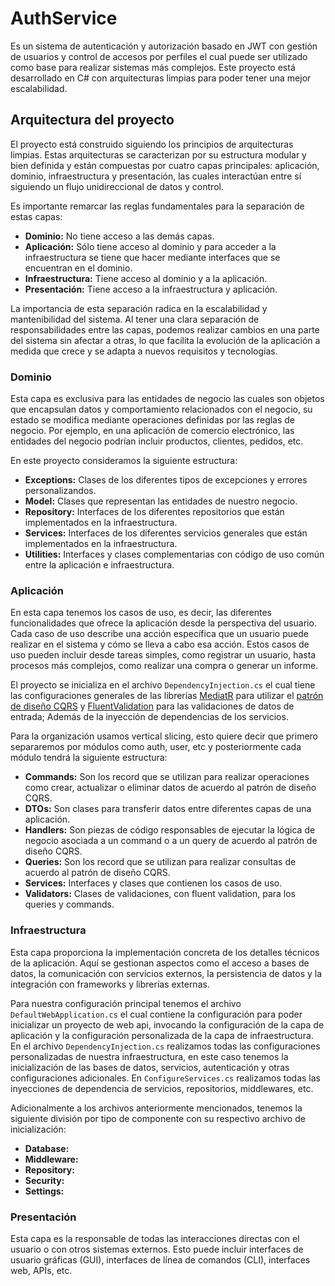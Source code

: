 # AuthService
Es un sistema de autenticación y autorización basado en JWT con gestión de usuarios y control de accesos por perfiles el cual puede ser utilizado como base para realizar sistemas más complejos. Este proyecto está desarrollado en C# con arquitecturas limpias para poder tener una mejor escalabilidad.

## Arquitectura del proyecto
El proyecto está construido siguiendo los principios de arquitecturas limpias. Estas arquitecturas se caracterizan por su estructura modular y bien definida y están compuestas por cuatro capas principales: aplicación, dominio, infraestructura y presentación, las cuales interactúan entre sí siguiendo un flujo unidireccional de datos y control.

Es importante remarcar las reglas fundamentales para la separación de estas capas:

- **Dominio:** No tiene acceso a las demás capas.
- **Aplicación:** Sólo tiene acceso al dominio y para acceder a la infraestructura se tiene que hacer mediante interfaces que se encuentran en el dominio.
- **Infraestructura:** Tiene acceso al dominio y a la aplicación.
- **Presentación:** Tiene acceso a la infraestructura y aplicación.

La importancia de esta separación radica en la escalabilidad y mantenibilidad del sistema. Al tener una clara separación de responsabilidades entre las capas, podemos realizar cambios en una parte del sistema sin afectar a otras, lo que facilita la evolución de la aplicación a medida que crece y se adapta a nuevos requisitos y tecnologías.

### Dominio
Esta capa es exclusiva para las entidades de negocio las cuales son objetos que encapsulan datos y comportamiento relacionados con el negocio, su estado se modifica mediante operaciones definidas por las reglas de negocio. Por ejemplo, en una aplicación de comercio electrónico, las entidades del negocio podrían incluir productos, clientes, pedidos, etc. 

En este proyecto consideramos la siguiente estructura:

- **Exceptions:** Clases de los diferentes tipos de excepciones y errores personalizandos.
- **Model:** Clases que representan las entidades de nuestro negocio.
- **Repository:** Interfaces de los diferentes repositorios que están implementados en la infraestructura.
- **Services:** Interfaces de los diferentes servicios generales que están implementados en la infraestructura.
- **Utilities:** Interfaces y clases complementarias con código de uso común entre la aplicación e infraestructura.

### Aplicación
En esta capa tenemos los casos de uso, es decir, las diferentes funcionalidades que ofrece la aplicación desde la perspectiva del usuario. Cada caso de uso describe una acción específica que un usuario puede realizar en el sistema y cómo se lleva a cabo esa acción. Estos casos de uso pueden incluir desde tareas simples, como registrar un usuario, hasta procesos más complejos, como realizar una compra o generar un informe.

El proyecto se inicializa en el archivo `DependencyInjection.cs` el cual tiene las configuraciones generales de las librerías [MediatR](https://github.com/jbogard/MediatR) para utilizar el [patrón de diseño CQRS](https://www.netmentor.es/entrada/patron-cqrs-explicado-10-minutos) y [FluentValidation](https://github.com/FluentValidation) para las validaciones de datos de entrada; Además de la inyección de dependencias de los servicios.

Para la organización usamos vertical slicing, esto quiere decir que primero separaremos por módulos como auth, user, etc y posteriormente cada módulo tendrá la siguiente estructura:

- **Commands:** Son los record que se utilizan para realizar operaciones como crear, actualizar o eliminar datos de acuerdo al patrón de diseño CQRS.
- **DTOs:** Son clases para transferir datos entre diferentes capas de una aplicación.
- **Handlers:** Son piezas de código responsables de ejecutar la lógica de negocio asociada a un command o a un query de acuerdo al patrón de diseño CQRS.
- **Queries:** Son los record que se utilizan para realizar consultas de acuerdo al patrón de diseño CQRS.
- **Services:** Interfaces y clases que contienen los casos de uso.
- **Validators:** Clases de validaciones, con fluent validation, para los queries y commands.

### Infraestructura
Esta capa proporciona la implementación concreta de los detalles técnicos de la aplicación. Aquí se gestionan aspectos como el acceso a bases de datos, la comunicación con servicios externos, la persistencia de datos y la integración con frameworks y librerías externas.

Para nuestra configuración principal tenemos el archivo `DefaultWebApplication.cs` el cual contiene la configuración para poder inicializar un proyecto de web api, invocando la configuración de la capa de aplicación y la configuración personalizada de la capa de infraestructura. En el archivo `DependencyInjection.cs` realizamos todas las configuraciones personalizadas de nuestra infraestructura, en este caso tenemos la inicialización de las bases de datos, servicios, autenticación y otras configuraciones adicionales. En `ConfigureServices.cs` realizamos todas las inyecciones de dependencia de servicios, repositorios, middlewares, etc. 

Adicionalmente a los archivos anteriormente mencionados, tenemos la siguiente división por tipo de componente con su respectivo archivo de inicialización:

- **Database:** 
- **Middleware:** 
- **Repository:** 
- **Security:** 
- **Settings:** 

### Presentación
Esta capa es la responsable de todas las interacciones directas con el usuario o con otros sistemas externos. Esto puede incluir interfaces de usuario gráficas (GUI), interfaces de línea de comandos (CLI), interfaces web, APIs, etc.
